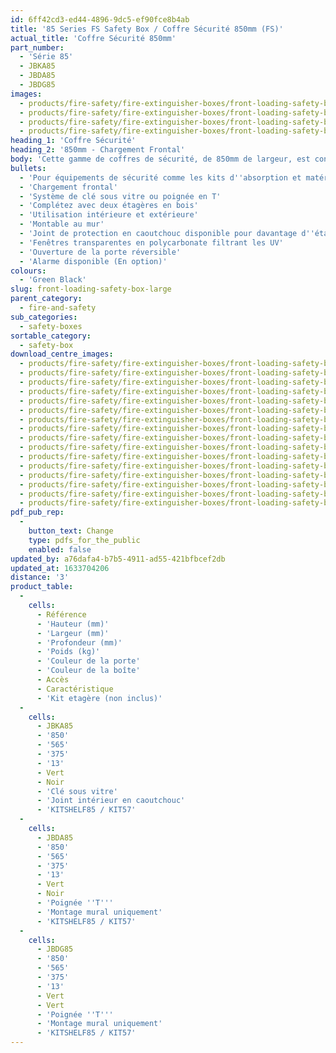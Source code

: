 ```yaml
---
id: 6ff42cd3-ed44-4896-9dc5-ef90fce8b4ab
title: '85 Series FS Safety Box / Coffre Sécurité 850mm (FS)'
actual_title: 'Coffre Sécurité 850mm'
part_number:
  - 'Série 85'
  - JBKA85
  - JBDA85
  - JBDG85
images:
  - products/fire-safety/fire-extinguisher-boxes/front-loading-safety-boxes/85/images-lr/Product_Image_776x776_(518x518_focus_area)-JBDG85_01.jpg
  - products/fire-safety/fire-extinguisher-boxes/front-loading-safety-boxes/85/images-lr/Product_Image_776x776_(518x518_focus_area)-JBDA85_02.jpg
  - products/fire-safety/fire-extinguisher-boxes/front-loading-safety-boxes/85/images-lr/Product_Image_776x776_(518x518_focus_area)-JBDA85_03.jpg
  - products/fire-safety/fire-extinguisher-boxes/front-loading-safety-boxes/85/images-lr/Product_Image_776x776_(518x518_focus_area)-JBDG85_02.jpg
heading_1: 'Coffre Sécurité'
heading_2: '850mm - Chargement Frontal'
body: 'Cette gamme de coffres de sécurité, de 850mm de largeur, est conçue pour accéder facilement aux équipements en cas d''urgence.'
bullets:
  - 'Pour équipements de sécurité comme les kits d''absorption et matériaux de premiers secours'
  - 'Chargement frontal'
  - 'Système de clé sous vitre ou poignée en T'
  - 'Complétez avec deux étagères en bois'
  - 'Utilisation intérieure et extérieure'
  - 'Montable au mur'
  - 'Joint de protection en caoutchouc disponible pour davantage d''étanchéité'
  - 'Fenêtres transparentes en polycarbonate filtrant les UV'
  - 'Ouverture de la porte réversible'
  - 'Alarme disponible (En option)'
colours:
  - 'Green Black'
slug: front-loading-safety-box-large
parent_category:
  - fire-and-safety
sub_categories:
  - safety-boxes
sortable_category:
  - safety-box
download_centre_images:
  - products/fire-safety/fire-extinguisher-boxes/front-loading-safety-boxes/85/images-hr/JBDA85_001.jpg
  - products/fire-safety/fire-extinguisher-boxes/front-loading-safety-boxes/85/images-hr/JBDA85_002.jpg
  - products/fire-safety/fire-extinguisher-boxes/front-loading-safety-boxes/85/images-hr/JBDA85_003.jpg
  - products/fire-safety/fire-extinguisher-boxes/front-loading-safety-boxes/85/images-hr/JBDA85_004.jpg
  - products/fire-safety/fire-extinguisher-boxes/front-loading-safety-boxes/85/images-hr/JBDA85_005.jpg
  - products/fire-safety/fire-extinguisher-boxes/front-loading-safety-boxes/85/images-hr/JBDA85_006.jpg
  - products/fire-safety/fire-extinguisher-boxes/front-loading-safety-boxes/85/images-hr/JBDG85_001.jpg
  - products/fire-safety/fire-extinguisher-boxes/front-loading-safety-boxes/85/images-hr/JBDG85_002.jpg
  - products/fire-safety/fire-extinguisher-boxes/front-loading-safety-boxes/85/images-hr/JBDG85_003.jpg
  - products/fire-safety/fire-extinguisher-boxes/front-loading-safety-boxes/85/images-hr/JBDG85_004.jpg
  - products/fire-safety/fire-extinguisher-boxes/front-loading-safety-boxes/85/images-hr/JBDG85_005.jpg
  - products/fire-safety/fire-extinguisher-boxes/front-loading-safety-boxes/85/images-hr/JBDG85_006.jpg
  - products/fire-safety/fire-extinguisher-boxes/front-loading-safety-boxes/85/images-hr/JBKA85_001.jpg
  - products/fire-safety/fire-extinguisher-boxes/front-loading-safety-boxes/85/images-hr/JBKA85_002.jpg
  - products/fire-safety/fire-extinguisher-boxes/front-loading-safety-boxes/85/images-hr/JBKA85_003.jpg
  - products/fire-safety/fire-extinguisher-boxes/front-loading-safety-boxes/85/images-hr/JBKA85_004.jpg
pdf_pub_rep:
  -
    button_text: Change
    type: pdfs_for_the_public
    enabled: false
updated_by: a76dafa4-b7b5-4911-ad55-421bfbcef2db
updated_at: 1633704206
distance: '3'
product_table:
  -
    cells:
      - Référence
      - 'Hauteur (mm)'
      - 'Largeur (mm)'
      - 'Profondeur (mm)'
      - 'Poids (kg)'
      - 'Couleur de la porte'
      - 'Couleur de la boîte'
      - Accès
      - Caractéristique
      - 'Kit etagère (non inclus)'
  -
    cells:
      - JBKA85
      - '850'
      - '565'
      - '375'
      - '13'
      - Vert
      - Noir
      - 'Clé sous vitre'
      - 'Joint intérieur en caoutchouc'
      - 'KITSHELF85 / KIT57'
  -
    cells:
      - JBDA85
      - '850'
      - '565'
      - '375'
      - '13'
      - Vert
      - Noir
      - 'Poignée ''T'''
      - 'Montage mural uniquement'
      - 'KITSHELF85 / KIT57'
  -
    cells:
      - JBDG85
      - '850'
      - '565'
      - '375'
      - '13'
      - Vert
      - Vert
      - 'Poignée ''T'''
      - 'Montage mural uniquement'
      - 'KITSHELF85 / KIT57'
---
```

